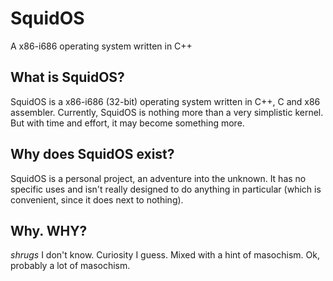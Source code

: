 # SquidOS

A x86-i686 operating system written in C++

## What is SquidOS?

SquidOS is a x86-i686 (32-bit) operating system written in C++, C and x86 assembler. Currently, SquidOS is nothing more than a very simplistic kernel. But with time and effort, it may become something more.

## Why does SquidOS exist?

SquidOS is a personal project, an adventure into the unknown. It has no specific uses and isn't really designed to do anything in particular (which is convenient, since it does next to nothing).

## Why. WHY?

*shrugs* I don't know. Curiosity I guess. Mixed with a hint of masochism. Ok, probably a lot of masochism.
